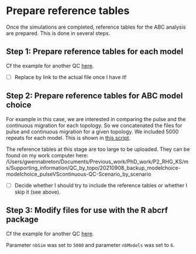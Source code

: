 # Prepare reference tables

Once the simulations are completed, reference tables for the ABC analysis are prepared. This is done in several steps.

## Step 1: Prepare reference tables for each model

Cf the example for another QC [here](../pulse-VS-continuous-all-param-equal-low-mig/2_prepare-reference-tables/).

- [ ] Replace by link to the actual file once I have it!

## Step 2: Prepare reference tables for ABC model choice

For example in this case, we are interested in comparing the pulse and the continuous migration for each topology. So we concatenated the files for pulse and continuous migration for a given topology. We included 5000 repeats for each model. This is shown in [this script](prepare_reference_tables_modelchoice_pulseVScontinuous_QC_byscenario.sh).

The reference tables at this stage are too large to be uploaded. They can be found on my work computer here: /Users/gwennabreton/Documents/Previous_work/PhD_work/P2_RHG_KS/ms/Supporting_information/QC_by_topo/20210908_backup_modelchoice-modelchoice_pulseVScontinuous-QC-Scenario_by_scenario

- [ ] Decide whether I should try to include the reference tables or whether I skip it (see above).

## Step 3: Modify files for use with the R abcrf package

Cf the example for another QC [here](../pulse-VS-continuous-all-param-equal-low-mig/2_prepare-reference-tables/20210521_Prepare_inputs_for_modelchoice_QC_constant_parameters.R).

Parameter `nbSim` was set to `5000` and parameter `nbModels` was set to `6`.
